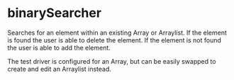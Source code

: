 # binarySearcher
Searches for an element within an existing Array or Arraylist. If the element is found the user is able to delete the element. If the element is not found the user is able to add the element.

The test driver is configured for an Array, but can be easily swapped to create and edit an Arraylist instead.
